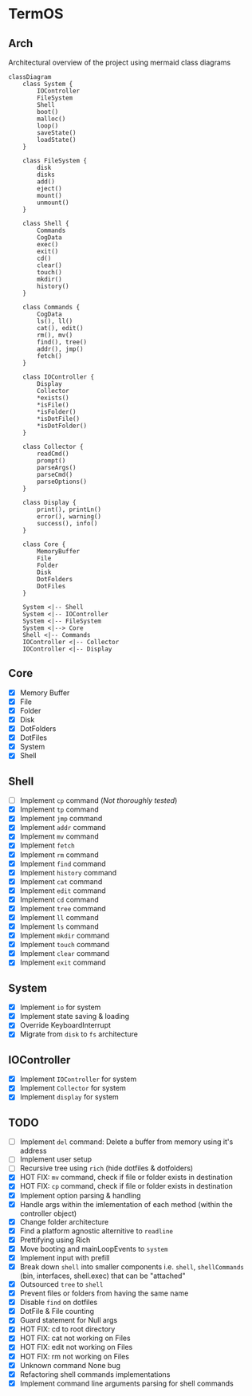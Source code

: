 # TermOS

## Arch

Architectural overview of the project using mermaid class diagrams

```mermaid
classDiagram
    class System {
        IOController
        FileSystem
        Shell
        boot()
        malloc()
        loop()
        saveState()
        loadState()
    }

    class FileSystem {
        disk
        disks
        add()
        eject()
        mount()
        unmount()
    }

    class Shell {
        Commands
        CogData
        exec()
        exit()
        cd()
        clear()
        touch()
        mkdir()
        history()
    }

    class Commands {
        CogData
        ls(), ll()
        cat(), edit()
        rm(), mv()
        find(), tree()
        addr(), jmp()
        fetch()
    }

    class IOController {
        Display
        Collector
        *exists()
        *isFile()
        *isFolder()
        *isDotFile()
        *isDotFolder()
    }

    class Collector {
        readCmd()
        prompt()
        parseArgs()
        parseCmd()
        parseOptions()
    }

    class Display {
        print(), printLn()
        error(), warning()
        success(), info()
    }

    class Core {
        MemoryBuffer
        File
        Folder
        Disk
        DotFolders
        DotFiles
    }

    System <|-- Shell
    System <|-- IOController
    System <|-- FileSystem
    System <|--> Core
    Shell <|-- Commands
    IOController <|-- Collector
    IOController <|-- Display

```

## Core

- [x] Memory Buffer
- [x] File
- [x] Folder
- [x] Disk
- [x] DotFolders
- [x] DotFiles
- [x] System
- [x] Shell

## Shell

- [ ] Implement `cp` command (_Not thoroughly tested_)
- [x] Implement `tp` command
- [x] Implement `jmp` command
- [x] Implement `addr` command
- [x] Implement `mv` command
- [x] Implement `fetch`
- [x] Implement `rm` command
- [x] Implement `find` command
- [x] Implement `history` command
- [x] Implement `cat` command
- [x] Implement `edit` command
- [x] Implement `cd` command
- [x] Implement `tree` command
- [x] Implement `ll` command
- [x] Implement `ls` command
- [x] Implement `mkdir` command
- [x] Implement `touch` command
- [x] Implement `clear` command
- [x] Implement `exit` command

## System

- [x] Implement `io` for system
- [x] Implement state saving & loading
- [x] Override KeyboardInterrupt
- [x] Migrate from `disk` to `fs` architecture

## IOController

- [x] Implement `IOController` for system
- [x] Implement `Collector` for system
- [x] Implement `display` for system

## TODO

- [ ] Implement `del` command: Delete a buffer from memory using it's address
- [ ] Implement user setup
- [ ] Recursive tree using `rich` (hide dotfiles & dotfolders)
- [x] HOT FIX: `mv` command, check if file or folder exists in destination
- [x] HOT FIX: `cp` command, check if file or folder exists in destination
- [x] Implement option parsing & handling
- [x] Handle args within the imlementation of each method (within the controller object)
- [x] Change folder architecture
- [x] Find a platform agnostic alternitive to `readline`
- [x] Prettifying using Rich
- [x] Move booting and mainLoopEvents to `system`
- [x] Implement input with prefill
- [x] Break down `shell` into smaller components i.e. `shell`, `shellCommands` (bin, interfaces, shell.exec) that can be "attached"
- [x] Outsourced `tree` to `shell`
- [x] Prevent files or folders from having the same name
- [x] Disable `find` on dotfiles
- [x] DotFile & File counting
- [x] Guard statement for Null args
- [x] HOT FIX: cd to root directory
- [x] HOT FIX: cat not working on Files
- [x] HOT FIX: edit not working on Files
- [x] HOT FIX: rm not working on Files
- [x] Unknown command None bug
- [x] Refactoring shell commands implementations
- [x] Implement command line arguments parsing for shell commands

